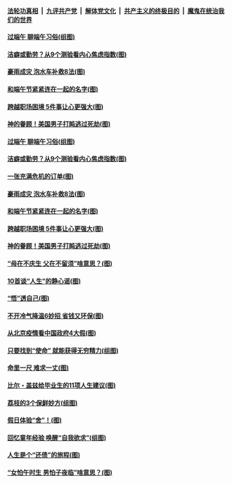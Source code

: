 

####  [法轮功真相](../../../../basic/blob/master/README.md?t=06251231) &nbsp;|&nbsp; [九评共产党](../../../../9ping.md/blob/master/README.md?t=06251231) &nbsp;|&nbsp; [解体党文化](../../../../jtdwh.md/blob/master/README.md?t=06251231)  &nbsp;|&nbsp; [共产主义的终极目的](../../../../gczydzjmd.md/blob/master/README.md?t=06251231) &nbsp;|&nbsp; [魔鬼在统治我们的世界](../../../../mgztzwmdsj.md/blob/master/README.md?t=06251231) 

#### [过端午 聊端午习俗(组图)](../pages/p8/937246.md?t=06251231) 

#### [洁癖或勤劳？从9个测验看内心焦虑指数(图)](../pages/p8/937558.md?t=06251231) 

#### [豪雨成灾 泡水车补救8法(图)](../pages/p8/937526.md?t=06251231) 

#### [和端午节紧紧连在一起的名字(图)](../pages/p8/937448.md?t=06251231) 

#### [跨越职场困境 5件事让心更强大(图)](../pages/p8/937375.md?t=06251231) 

#### [神的眷顾！美国男子打盹逃过死劫(图)](../pages/p8/936985.md?t=06251231) 

#### [过端午 聊端午习俗(组图)](../pages/p8/937246.md?t=06251231) 

#### [洁癖或勤劳？从9个测验看内心焦虑指数(图)](../pages/p8/937558.md?t=06251231) 

#### [一张充满危机的订单(图)](../pages/p8/936981.md?t=06251231) 

#### [豪雨成灾 泡水车补救8法(图)](../pages/p8/937526.md?t=06251231) 

#### [和端午节紧紧连在一起的名字(图)](../pages/p8/937448.md?t=06251231) 

#### [跨越职场困境 5件事让心更强大(图)](../pages/p8/937375.md?t=06251231) 

#### [神的眷顾！美国男子打盹逃过死劫(图)](../pages/p8/936985.md?t=06251231) 

#### [“母在不庆生 父在不留须”啥意思？(图)](../pages/p8/937234.md?t=06251231) 

#### [10首谈“人生”的静心谣(图)](../pages/p8/936965.md?t=06251231) 

#### [“悟”透自己(图)](../pages/p8/936972.md?t=06251231) 

#### [不开冷气降温6妙招 省钱又环保(图)](../pages/p8/937329.md?t=06251231) 

#### [从北京疫情看中国政府4大假(图)](../pages/p8/937196.md?t=06251231) 

#### [只要找到“使命” 就能获得无穷精力(组图)](../pages/p8/937159.md?t=06251231) 

#### [命里一尺 难求一丈(图)](../pages/p8/936782.md?t=06251231) 

#### [比尔・盖兹给毕业生的11项人生建议(图)](../pages/p8/936231.md?t=06251231) 

#### [荔枝的3个保鲜妙方(组图)](../pages/p8/936950.md?t=06251231) 

#### [假日体验“舍”！(图)](../pages/p8/937183.md?t=06251231) 

#### [回忆童年经验 唤醒“自我欲求”(组图)](../pages/p8/937082.md?t=06251231) 

#### [人生是个“还债”的旅程(图)](../pages/p8/936768.md?t=06251231) 

#### [“女怕午时生 男怕子夜临”啥意思？(图)](../pages/p8/937081.md?t=06251231) 

